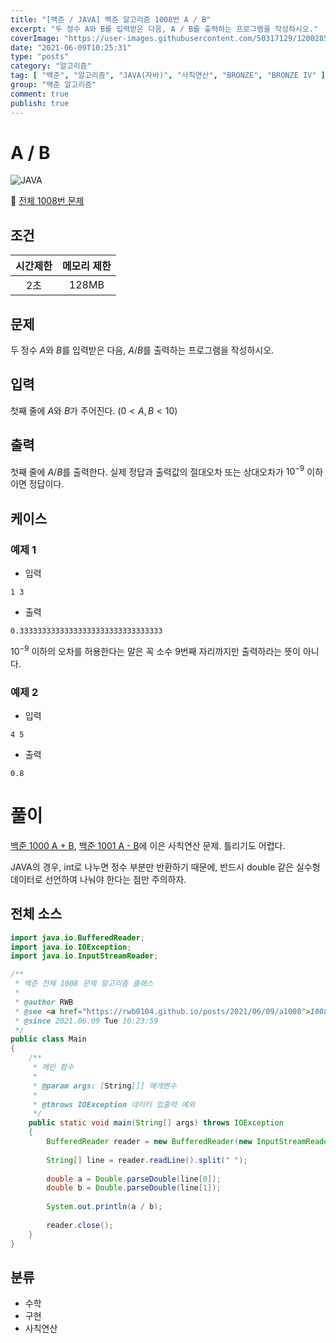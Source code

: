 ```yaml
---
title: "[백준 / JAVA] 백준 알고리즘 1008번 A / B"
excerpt: "두 정수 A와 B를 입력받은 다음, A / B를 출력하는 프로그램을 작성하시오."
coverImage: "https://user-images.githubusercontent.com/50317129/120028591-d5ece480-c02f-11eb-88f0-e14fc647dd81.png"
date: "2021-06-09T10:25:31"
type: "posts"
category: "알고리즘"
tag: [ "백준", "알고리즘", "JAVA(자바)", "사칙연산", "BRONZE", "BRONZE IV" ]
group: "백준 알고리즘"
comment: true
publish: true
---
```


# A / B

![JAVA](https://shields.io/badge/java-JDK%2014-lightgray?logo=java&style=plastic&logoColor=white&labelColor=orange)

🔗 [전체 1008번 문제](https://www.acmicpc.net/problem/1008)

## 조건

| 시간제한 | 메모리 제한 |
| :------: | :---------: |
|   2초    |    128MB    |

## 문제

두 정수 $A$와 $B$를 입력받은 다음, $A / B$를 출력하는 프로그램을 작성하시오.

## 입력

첫째 줄에 $A$와 $B$가 주어진다. $(0 < A, B < 10)$

## 출력

첫째 줄에 $A / B$를 출력한다. 실제 정답과 출력값의 절대오차 또는 상대오차가 $10^{-9}$ 이하이면 정답이다.

## 케이스

### 예제 1

+ 입력

``` tc
1 3
```

+ 출력

``` tc
0.33333333333333333333333333333333
```

$10^{-9}$ 이하의 오차를 허용한다는 말은 꼭 소수 9번째 자리까지만 출력하라는 뜻이 아니다.

### 예제 2

+ 입력

``` tc
4 5
```

+ 출력

``` tc
0.8
```

# 풀이

[백준 1000 A + B](/posts/2021/05/21/a1000), [백준 1001 A - B](/posts/2021/05/21/a1001)에 이은 사칙연산 문제. 틀리기도 어렵다.

JAVA의 경우, <span class="deepOrange-A400">int</span>로 나누면 정수 부분만 반환하기 때문에, 반드시 <span class="deepOrange-A400">double</span> 같은 실수형 데이터로 선언하여 나눠야 한다는 점만 주의하자.

## 전체 소스

``` java
import java.io.BufferedReader;
import java.io.IOException;
import java.io.InputStreamReader;

/**
 * 백준 전체 1008 문제 알고리즘 클래스
 *
 * @author RWB
 * @see <a href="https://rwb0104.github.io/posts/2021/06/09/a1008">1008 풀이</a>
 * @since 2021.06.09 Tue 10:23:59
 */
public class Main
{
	/**
	 * 메인 함수
	 *
	 * @param args: [String[]] 매개변수
	 *
	 * @throws IOException 데이터 입출력 예외
	 */
	public static void main(String[] args) throws IOException
	{
		BufferedReader reader = new BufferedReader(new InputStreamReader(System.in));
		
		String[] line = reader.readLine().split(" ");
		
		double a = Double.parseDouble(line[0]);
		double b = Double.parseDouble(line[1]);
		
		System.out.println(a / b);
		
		reader.close();
	}
}
```

## 분류

* 수학
* 구현
* 사칙연산